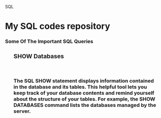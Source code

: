<!DOCTYPE html>
<html>
  <head>
    SQL
    <head>
      <body>
        <h1>My SQL codes repository</h1>
        <div id="introduction">
          <h3>Some Of The Important SQL Queries<h3>
            <ol>
            <h3>SHOW Databases</h3><br /><br
              <em>The SQL SHOW statement displays information contained in the database and its tables. This helpful tool lets you keep track of your database contents and remind yourself about the structure of your tables.
For example, the SHOW DATABASES command lists the databases managed by the server.</em>
              </ol>
  </div>
 </body>      
</html>

